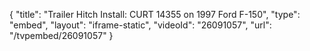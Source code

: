 {
    "title": "Trailer Hitch Install: CURT 14355 on 1997 Ford F-150",
    "type": "embed",
    "layout": "iframe-static",
    "videoId": "26091057",
    "url": "\/tvpembed\/26091057"
}